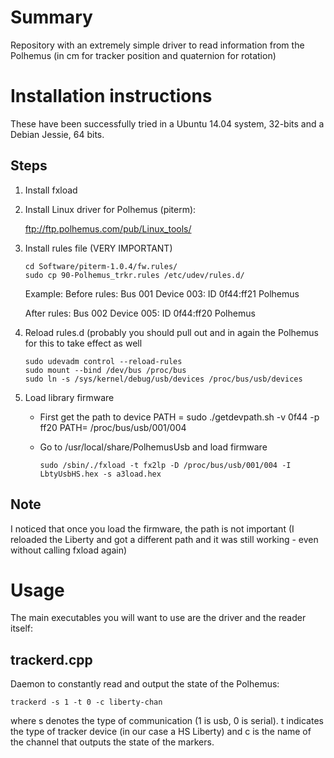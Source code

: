 Summary
=======
Repository with an extremely simple driver to read information from 
the Polhemus (in cm for tracker position and quaternion for rotation)

Installation instructions
==========================
These have been successfully tried in a Ubuntu 14.04 system, 32-bits and a Debian Jessie, 64 bits.

Steps
------
1. Install fxload

2. Install Linux driver for Polhemus (piterm):

   ftp://ftp.polhemus.com/pub/Linux_tools/

3. Install rules file (VERY IMPORTANT)
   ```
   cd Software/piterm-1.0.4/fw.rules/
   sudo cp 90-Polhemus_trkr.rules /etc/udev/rules.d/
   ```

   Example: 
   Before rules: Bus 001 Device 003: ID 0f44:ff21 Polhemus

   After rules: Bus 002 Device 005: ID 0f44:ff20 Polhemus

4. Reload rules.d (probably you should pull out and in again the Polhemus for this to take effect as well
   
   ```
   sudo udevadm control --reload-rules
   sudo mount --bind /dev/bus /proc/bus
   sudo ln -s /sys/kernel/debug/usb/devices /proc/bus/usb/devices
   ```


5. Load library firmware
   * First get the path to device
     PATH = sudo ./getdevpath.sh -v 0f44 -p ff20
     PATH= /proc/bus/usb/001/004

   * Go to /usr/local/share/PolhemusUsb and load firmware
     ```
     sudo /sbin/./fxload -t fx2lp -D /proc/bus/usb/001/004 -I LbtyUsbHS.hex -s a3load.hex 
     ```
Note
----
 I noticed that once you load the firmware, the path is not important
(I reloaded the Liberty and got a different path and it was still working - even without calling fxload again)

Usage
=====
The main executables you will want to use are the driver and the reader itself:

trackerd.cpp
-------------
Daemon to constantly read and output the state of the Polhemus:

```
trackerd -s 1 -t 0 -c liberty-chan
```

where s denotes the type of communication (1 is usb, 0 is serial). t indicates the type of tracker device
(in our case a HS Liberty) and c is the name of the channel that outputs the state of the markers.



